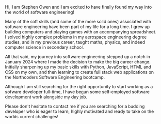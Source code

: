 Hi, I am Stephen Owen and I am excited to have finally found my way into the world of software engineering!

Many of the soft skills (and some of the more solid ones) associated with software engineering have been part of my life for a long time. I grew up building computers and playing games with an accompanying spreadsheet. I solved highly complex problems in my aerospace engineering degree studies, and in my previous career, taught maths, physics, and indeed computer science in secondary school.

All that said, my journey into software engineering stepped up a notch in January 2024 where I made the decision to make the big career change. Initially sharpening up my basic skills with Python, JavaScript, HTML and CSS on my own, and then learning to create full stack web applications on the Northcoders Software Engineering bootcamp.

Although I am still searching for the right opportunity to start working as a sofware developer full-time, I have begun some self-employed software development work alongside my day job.

Please don't hesitate to contact me if you are searching for a budding developer who is eager to learn, highly motivated and ready to take on the worlds current challenges!

<!---
Stephen0wen/Stephen0wen is a ✨ special ✨ repository because its `README.md` (this file) appears on your GitHub profile.
You can click the Preview link to take a look at your changes.
--->
